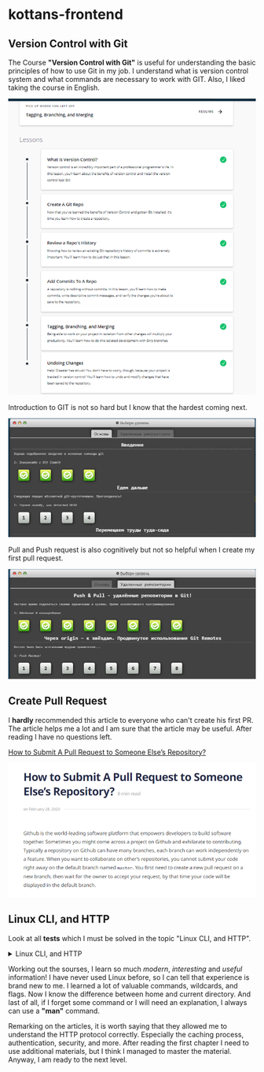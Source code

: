 # kottans-frontend
## Version Control with Git

The Course **"Version Control with Git"** is useful for understanding the basic principles of how to use Git in my job. I understand what is version control system and what commands are necessary to work with GIT. Also, I liked taking the course in English. 

![Version Control with Git](https://github.com/YuliiaDikun/kottans-frontend/blob/main/Git%20Basics/git-done.png)

Introduction to GIT is not so hard but I know that the hardest coming next.

![Git Introduction](https://github.com/YuliiaDikun/kottans-frontend/blob/main/Git%20Basics/git%20intro.png)

Pull and Push request is also cognitively but not so helpful when I create my first pull request.

![Pull and Push](https://github.com/YuliiaDikun/kottans-frontend/blob/main/Git%20Basics/pull_push.png)

## Create Pull Request

I **hardly** recommended this article to everyone who can't create his first PR. The article helps me a lot and I am sure that the article may be useful. After reading I have no questions left. 

[How to Submit A Pull Request to Someone Else’s Repository?](https://learntocodetogether.com/create-your-first-pull-request/)

![The article](https://github.com/YuliiaDikun/kottans-frontend/blob/main/Git%20Basics/PR.png)

## Linux CLI, and HTTP

Look at all **tests** which I must be solved in the topic "Linux CLI, and HTTP". 

<details> 
 <summary>Linux CLI, and HTTP</summary> 
  
 ![Quiz 1](task_linux_cli/Quiz_number_1.png) 
 ![Quiz 2](task_linux_cli/Quiz_number_2.png) 
 ![Quiz 3](task_linux_cli/Quiz_number_3.png) 
 ![Quiz 4](task_linux_cli/Quiz_number_4.png) 
  
 </details>

Working out the sourses, I learn so much *modern*, *interesting* and *useful* information! I have never used Linux before, so I can tell that experience is brand new to me. I learned a lot of valuable commands, wildcards, and flags. Now I know the difference between home and current directory. And last of all, if I forget some command or I will need an explanation, I always can use a **"man"** command.

Remarking on the articles, it is worth saying that they allowed me to understand the HTTP protocol correctly. Especially the caching process, authentication, security, and more. After reading the first chapter I need to use additional materials, but I think I managed to master the material. Anyway, I am ready to the next level.
